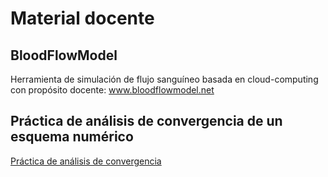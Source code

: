 # Material docente

## BloodFlowModel

Herramienta de simulación de flujo sanguíneo basada en cloud-computing con propósito docente: www.bloodflowmodel.net

## Práctica de análisis de convergencia de un esquema numérico

 [Práctica de análisis de convergencia](Practica_convergencia(1).pdf)
